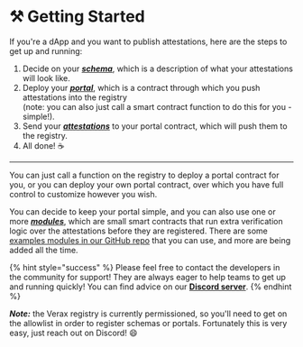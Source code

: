# ⚒ Getting Started

If you're a dApp and you want to publish attestations, here are the steps to get up and running:

1. Decide on your [_**schema**_](core-concepts/schemas.md), which is a description of what your attestations will look
   like.
2. Deploy your [_**portal**_](core-concepts/portals.md), which is a contract through which you push attestations into
   the registry\
   (note: you can also just call a smart contract function to do this for you - simple!).
3. Send your [_**attestations**_](core-concepts/attestations.md) to your portal contract, which will push them to the
   registry.
4. All done! :coffee:

***

You can just call a function on the registry to deploy a portal contract for you, or you can deploy your own portal
contract, over which you have full control to customize however you wish.

You can decide to keep your portal simple, and you can also use one or more [_**modules**_](core-concepts/modules.md),
which are small smart contracts that run extra verification logic over the attestations before they are registered.
There are
some [examples modules in our GitHub repo](https://github.com/Consensys/linea-attestation-registry/tree/dev/contracts/src)
that you can use, and more are being added all the time.

{% hint style="success" %}
Please feel free to contact the developers in the community for support!  They are always eager to help teams to get up
and running quickly! You can find advice on our [**Discord server**](https://discord.gg/Sq4EmYdBEk).
{% endhint %}

_**Note:**_ the Verax registry is currently permissioned, so you'll need to get on the allowlist in order to register
schemas or portals. Fortunately this is very easy, just reach out on Discord! :smile:
